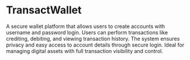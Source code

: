 # TransactWallet
A secure wallet platform that allows users to create accounts with username and password login. Users can perform transactions like crediting, debiting, and viewing transaction history. The system ensures privacy and easy access to account details through secure login. Ideal for managing digital assets with full transaction visibility and control.
